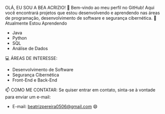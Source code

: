 OLÁ, EU SOU A BEA ACRIZIO! 👋
Bem-vindo ao meu perfil no GitHub! Aqui você encontrará projetos que estou desenvolvendo e aprendendo nas áreas de programação, desenvolvimento de software e segurança cibernética.
🌱 Atualmente Estou Aprendendo
* Java
* Python
* SQL
* Análise de Dados
  
💻 ÁREAS DE INTERESSE: 
* Desenvolvimento de Software
* Segurança Cibernética
* Front-End e Back-End
  
📫 COMO ME CONTATAR:
Se quiser entrar em contato, sinta-se à vontade para enviar um e-mail:
* E-mail: beatrizpereira0506@gmail.com
😄
